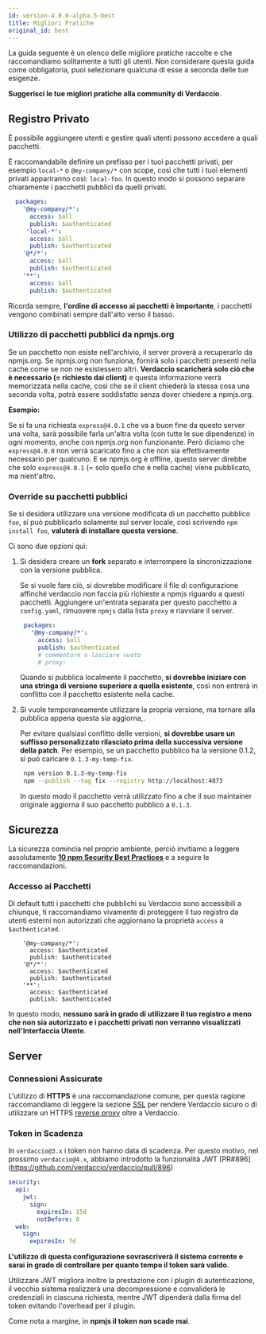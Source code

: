 ```yaml
---
id: version-4.0.0-alpha.5-best
title: Migliori Pratiche
original_id: best
---
```


La guida seguente è un elenco delle migliore pratiche raccolte e che raccomandiamo solitamente a tutti gli utenti. Non considerare questa guida come obbligatoria, puoi selezionare qualcuna di esse a seconda delle tue esigenze.

**Suggerisci le tue migliori pratiche alla community di Verdaccio**.

## Registro Privato

È possibile aggiungere utenti e gestire quali utenti possono accedere a quali pacchetti.

È raccomandabile definire un prefisso per i tuoi pacchetti privati, per esempio `local-*` o `@my-company/*` con scope, così che tutti i tuoi elementi privati appariranno così: `local-foo`. In questo modo si possono separare chiaramente i pacchetti pubblici da quelli privati.

```yaml
  packages:
    '@my-company/*':
      access: $all
      publish: $authenticated
     'local-*':
      access: $all
      publish: $authenticated
    '@*/*':
      access: $all
      publish: $authenticated
    '**':
      access: $all
      publish: $authenticated
   ```

Ricorda sempre, **l'ordine di accesso ai pacchetti è importante**, i pacchetti vengono combinati sempre dall'alto verso il basso.

### Utilizzo di pacchetti pubblici da npmjs.org

Se un pacchetto non esiste nell'archivio, il server proverà a recuperarlo da npmjs.org. Se npmjs.org non funziona, fornirà solo i pacchetti presenti nella cache come se non ne esistessero altri. **Verdaccio scaricherà solo ciò che è necessario (= richiesto dai client)** e questa informazione verrà memorizzata nella cache, così che se il client chiederà la stessa cosa una seconda volta, potrà essere soddisfatto senza dover chiedere a npmjs.org.

**Esempio:**

Se si fa una richiesta `express@4.0.1` che va a buon fine da questo server una volta, sarà possibile farla un'altra volta (con tutte le sue dipendenze) in ogni momento, anche con npmjs.org non funzionante. Però diciamo che `express@4.0.0` non verrà scaricato fino a che non sia effettivamente necessario per qualcuno. E se npmjs.org è offline, questo server direbbe che solo `express@4.0.1` (= solo quello che è nella cache) viene pubblicato, ma nient'altro.

### Override su pacchetti pubblici 

Se si desidera utilizzare una versione modificata di un pacchetto pubblico `foo`, si può pubblicarlo solamente sul server locale, così scrivendo `npm install foo`, **valuterà di installare questa versione**.

Ci sono due opzioni qui:

1. Si desidera creare un **fork** separato e interrompere la sincronizzazione con la versione pubblica.

   Se si vuole fare ciò, si dovrebbe modificare il file di configurazione affinché verdaccio non faccia più richieste a npmjs riguardo a questi pacchetti. Aggiungere un'entrata separata per questo pacchetto a` config.yaml`, rimuovere `npmjs` dalla lista `proxy` e riavviare il server.

   ```yaml
    packages:
      '@my-company/*':
        access: $all
        publish: $authenticated
        # commentare o lasciare vuoto
        # proxy:
   ```

   Quando si pubblica localmente il pacchetto, **si dovrebbe iniziare con una stringa di versione superiore a quella esistente**, così non entrerà in conflitto con il pacchetto esistente nella cache.

2. Si vuole temporaneamente utilizzare la propria versione, ma tornare alla pubblica appena questa sia aggiorna,.

   Per evitare qualsiasi conflitto delle versioni, **si dovrebbe usare un suffisso personalizzato rilasciato prima della successiva versione della patch**. Per esempio, se un pacchetto pubblico ha la versione 0.1.2, si può caricare `0.1.3-my-temp-fix`.

   ```bash
    npm version 0.1.3-my-temp-fix
    npm --publish --tag fix --registry http://localhost:4873
   ```

   In questo modo il pacchetto verrà utilizzato fino a che il suo maintainer originale aggiorna 
 il suo pacchetto pubblico a `0.1.3`.




## Sicurezza

La sicurezza comincia nel proprio ambiente, perciò invitiamo a leggere assolutamente **[10 npm Security Best Practices](https://snyk.io/blog/ten-npm-security-best-practices/)** e a seguire le raccomandazioni.

### Accesso ai Pacchetti

Di default tutti i pacchetti che pubblichi su Verdaccio sono accessibili a chiunque, ti raccomandiamo vivamente di proteggere il tuo registro da utenti esterni non autorizzati che aggiornano la proprietà `access` a `$authenticated`.

```packages:
    '@my-company/*':
      access: $authenticated
      publish: $authenticated
    '@*/*':
      access: $authenticated
      publish: $authenticated
    '**':
      access: $authenticated
      publish: $authenticated
   ```

In questo modo, **nessuno sarà in grado di utilizzare il tuo registro a meno che non sia autorizzato e i pacchetti privati non verranno visualizzati nell'Interfaccia Utente**.

## Server

### Connessioni Assicurate

L'utilizzo di **HTTPS** è una raccomandazione comune, per questa ragione raccomandiamo di leggere la sezione [SSL](ssl.md) per rendere Verdaccio sicuro o di utilizzare un HTTPS [reverse proxy](reverse-proxy.md) oltre a Verdaccio.

### Token in Scadenza

In `verdaccio@3.x` i token non hanno data di scadenza. Per questo motivo, nel prossimo `verdaccio@4.x`, abbiamo introdotto la funzionalità JWT [PR#896] (https://github.com/verdaccio/verdaccio/pull/896)

```yaml
security:
  api:
    jwt:
      sign:
        expiresIn: 15d
        notBefore: 0
  web:
    sign:
      expiresIn: 7d
```

**L'utilizzo di questa configurazione sovrascriverà il sistema corrente e sarai in grado di controllare per quanto tempo il token sarà valido**.

Utilizzare JWT migliora inoltre la prestazione con i plugin di autenticazione, il vecchio sistema realizzerà una decompressione e convaliderà le credenziali in ciascuna richiesta, mentre JWT dipenderà dalla firma del token evitando l'overhead per il plugin.

Come nota a margine, in **npmjs il token non scade mai**.